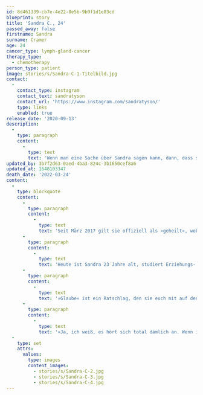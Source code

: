 ```yaml
---
id: 8d461339-cb7e-4e22-8e5b-9b9f1d1e83cd
blueprint: story
title: 'Sandra C., 24'
passed_away: false
firstname: Sandra
surname: Cramer
age: 24
cancer_type: lymph-gland-cancer
therapy_type:
  - chemotherapy
person_type: patient
image: stories/s/Sandra-C-1-Titelbild.jpg
contact:
  -
    contact_type: instagram
    contact_text: sandratyson
    contact_url: 'https://www.instagram.com/sandratyson/'
    type: links
    enabled: true
release_date: '2020-09-13'
description:
  -
    type: paragraph
    content:
      -
        type: text
        text: 'Wenn man eine Sache über Sandra sagen kann, dann, dass sie Power hat. Die Diagnose »Lymphdrüsenkrebs« erhielt Sandra im Sommer 2016, kurz nach ihrem Abitur. Während der Therapie startete sie einen YouTube-Kanal, auf dem sie ihre Geschichte mit der Welt teilt. Ehrlich, echt und emotional begleitet man sie durch ihre Erkrankung.'
updated_by: 3b7f2d63-0aed-4ba3-824c-3b1650cef8a6
updated_at: 1648103347
death_date: '2022-03-24'
content:
  -
    type: blockquote
    content:
      -
        type: paragraph
        content:
          -
            type: text
            text: 'Seit März 2017 gilt sie offiziell als »geheilt«, wobei sie auch danach noch über die Folgen der Krebstherapie berichtet – wie die Themen Fruchtbarkeit, Reha, Fatigue und andere Spätfolgen. Denn geheilt sein bedeutet nicht, dass das Leben danach wie vorher weiter geht; es bedeutet Veränderung, aber auch dass man über sich hinaus gewachsen ist.'
      -
        type: paragraph
        content:
          -
            type: text
            text: 'Heute ist Sandra 23 Jahre alt, studiert Erziehungs- und Rehabilitationswissenschaften und genießt ihre Freiheit und ihr Leben in vollen Zügen. Neben dem Studium engagiert sie sich unter anderem für den Eisvogel e.V. sowie das Projekt Heldencamper, mit welchem sie schon einige Male durch Deutschland getourt ist. Sandra ist außerdem eine unserer ersten Unterstützerinnen gewesen, weswegen wir uns an dieser Stelle auch noch einmal bei ihr bedanken wollen: Danke, dass du an uns »glaubst«, Sandra!'
      -
        type: paragraph
        content:
          -
            type: text
            text: '»Glaube« ist ein Ratschlag, den sie euch mit auf den Weg geben möchte:'
      -
        type: paragraph
        content:
          -
            type: text
            text: '»Ja, ich weiß, es hört sich total dämlich an. Wenn ich das Wort ›Glaube‹ lese, denke ich direkt an etwas Religiöses, jedoch ist hiermit nicht nur das gemeint. Ihr müsst daran glauben, dass ihr wieder gesund werdet. Ihr müsst dafür kämpfen. Wenn ihr euch für die Schulmedizin entscheidet, dann glaubt auch bitte daran! Achtet darauf, was ihr bekommt und vermeidet jedes nicht nötige Medikament. Seid achtsam und überbrückt die Zeit, indem ihr auf euch achtet und vieles doppelt kontrolliert und überdenkt. Ich glaube an euch!«'
  -
    type: set
    attrs:
      values:
        type: images
        content_images:
          - stories/s/Sandra-C-2.jpg
          - stories/s/Sandra-C-3.jpg
          - stories/s/Sandra-C-4.jpg
---
```

